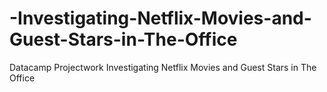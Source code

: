 # -Investigating-Netflix-Movies-and-Guest-Stars-in-The-Office
Datacamp Projectwork Investigating Netflix Movies and Guest Stars in The Office
